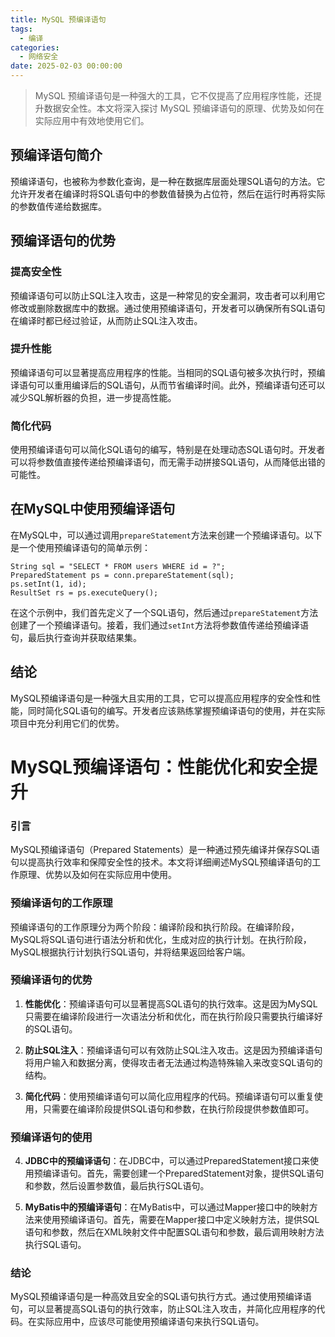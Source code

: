 ```yaml
---
title: MySQL 预编译语句
tags:
  - 编译
categories:
  - 网络安全
date: 2025-02-03 00:00:00
---
```


> MySQL 预编译语句是一种强大的工具，它不仅提高了应用程序性能，还提升数据安全性。本文将深入探讨 MySQL 预编译语句的原理、优势及如何在实际应用中有效地使用它们。

<!-- more -->

## 预编译语句简介

预编译语句，也被称为参数化查询，是一种在数据库层面处理SQL语句的方法。它允许开发者在编译时将SQL语句中的参数值替换为占位符，然后在运行时再将实际的参数值传递给数据库。

## 预编译语句的优势

### 提高安全性

预编译语句可以防止SQL注入攻击，这是一种常见的安全漏洞，攻击者可以利用它修改或删除数据库中的数据。通过使用预编译语句，开发者可以确保所有SQL语句在编译时都已经过验证，从而防止SQL注入攻击。

### 提升性能

预编译语句可以显著提高应用程序的性能。当相同的SQL语句被多次执行时，预编译语句可以重用编译后的SQL语句，从而节省编译时间。此外，预编译语句还可以减少SQL解析器的负担，进一步提高性能。

### 简化代码

使用预编译语句可以简化SQL语句的编写，特别是在处理动态SQL语句时。开发者可以将参数值直接传递给预编译语句，而无需手动拼接SQL语句，从而降低出错的可能性。

## 在MySQL中使用预编译语句

在MySQL中，可以通过调用`prepareStatement`方法来创建一个预编译语句。以下是一个使用预编译语句的简单示例：

```
String sql = "SELECT * FROM users WHERE id = ?";
PreparedStatement ps = conn.prepareStatement(sql);
ps.setInt(1, id);
ResultSet rs = ps.executeQuery();

```


在这个示例中，我们首先定义了一个SQL语句，然后通过`prepareStatement`方法创建了一个预编译语句。接着，我们通过`setInt`方法将参数值传递给预编译语句，最后执行查询并获取结果集。

## 结论

MySQL预编译语句是一种强大且实用的工具，它可以提高应用程序的安全性和性能，同时简化SQL语句的编写。开发者应该熟练掌握预编译语句的使用，并在实际项目中充分利用它们的优势。

# MySQL预编译语句：性能优化和安全提升

### 引言

MySQL预编译语句（Prepared Statements）是一种通过预先编译并保存SQL语句以提高执行效率和保障安全性的技术。本文将详细阐述MySQL预编译语句的工作原理、优势以及如何在实际应用中使用。

### 预编译语句的工作原理

预编译语句的工作原理分为两个阶段：编译阶段和执行阶段。在编译阶段，MySQL将SQL语句进行语法分析和优化，生成对应的执行计划。在执行阶段，MySQL根据执行计划执行SQL语句，并将结果返回给客户端。

### 预编译语句的优势

1. **性能优化**：预编译语句可以显著提高SQL语句的执行效率。这是因为MySQL只需要在编译阶段进行一次语法分析和优化，而在执行阶段只需要执行编译好的SQL语句。

2. **防止SQL注入**：预编译语句可以有效防止SQL注入攻击。这是因为预编译语句将用户输入和数据分离，使得攻击者无法通过构造特殊输入来改变SQL语句的结构。

3. **简化代码**：使用预编译语句可以简化应用程序的代码。预编译语句可以重复使用，只需要在编译阶段提供SQL语句和参数，在执行阶段提供参数值即可。

### 预编译语句的使用

4. **JDBC中的预编译语句**：在JDBC中，可以通过PreparedStatement接口来使用预编译语句。首先，需要创建一个PreparedStatement对象，提供SQL语句和参数，然后设置参数值，最后执行SQL语句。

5. **MyBatis中的预编译语句**：在MyBatis中，可以通过Mapper接口中的映射方法来使用预编译语句。首先，需要在Mapper接口中定义映射方法，提供SQL语句和参数，然后在XML映射文件中配置SQL语句和参数，最后调用映射方法执行SQL语句。

### 结论

MySQL预编译语句是一种高效且安全的SQL语句执行方式。通过使用预编译语句，可以显著提高SQL语句的执行效率，防止SQL注入攻击，并简化应用程序的代码。在实际应用中，应该尽可能使用预编译语句来执行SQL语句。

